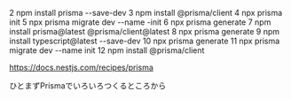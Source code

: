 2 npm install prisma --save-dev
3 npm install @prisma/client
4 npx prisma init
5 npx prisma migrate dev --name -init
6 npx prisma generate
7 npm install prisma@latest @prisma/client@latest
8 npx prisma generate
9 npm install typescript@latest --save-dev
10 npx prisma generate
11 npx prisma migrate dev --name init
12 npm install @prisma/client

https://docs.nestjs.com/recipes/prisma

ひとまずPrismaでいろいろつくるところから

